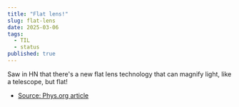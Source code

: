 ```yaml
---
title: "Flat lens!"
slug: flat-lens
date: 2025-03-06
tags:
  - TIL
  - status
published: true
---
```

Saw in HN that there's a new flat lens technology that can magnify light, like a telescope, but flat!
- [Source: Phys.org article](https://phys.org/news/2025-02-flat-telescope-lens-capture-faraway.html)